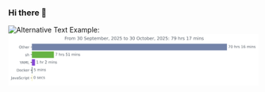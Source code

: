 ### Hi there 👋
<img src="https://github.com/zuyfun/zuyfun/blob/master/images/stat.svg" alt="Alternative Text"/>
Example: <img src="https://github.com/avinal/avinal/blob/main/images/stat.svg" alt="Avinal WakaTime Activity"/>
